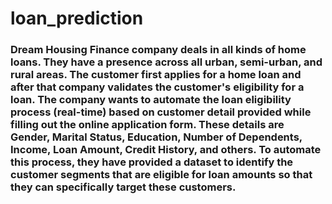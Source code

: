 # loan_prediction
### Dream Housing Finance company deals in all kinds of home loans. They have a presence across all urban, semi-urban, and rural areas. The customer first applies for a home loan and after that company validates the customer's eligibility for a loan.  The company wants to automate the loan eligibility process (real-time) based on customer detail provided while filling out the online application form. These details are Gender, Marital Status, Education, Number of Dependents, Income, Loan Amount, Credit History, and others. To automate this process, they have provided a dataset to identify the customer segments that are eligible for loan amounts so that they can specifically target these customers. 
